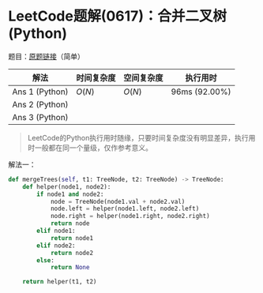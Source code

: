 # LeetCode题解(0617)：合并二叉树(Python)

题目：[原题链接](https://leetcode-cn.com/problems/merge-two-binary-trees/)（简单）

| 解法           | 时间复杂度 | 空间复杂度 | 执行用时      |
| -------------- | ---------- | ---------- | ------------- |
| Ans 1 (Python) | $O(N)$     | $O(N)$     | 96ms (92.00%) |
| Ans 2 (Python) |            |            |               |
| Ans 3 (Python) |            |            |               |

>  LeetCode的Python执行用时随缘，只要时间复杂度没有明显差异，执行用时一般都在同一个量级，仅作参考意义。

解法一：

```python
def mergeTrees(self, t1: TreeNode, t2: TreeNode) -> TreeNode:
    def helper(node1, node2):
        if node1 and node2:
            node = TreeNode(node1.val + node2.val)
            node.left = helper(node1.left, node2.left)
            node.right = helper(node1.right, node2.right)
            return node
        elif node1:
            return node1
        elif node2:
            return node2
        else:
            return None

    return helper(t1, t2)
```